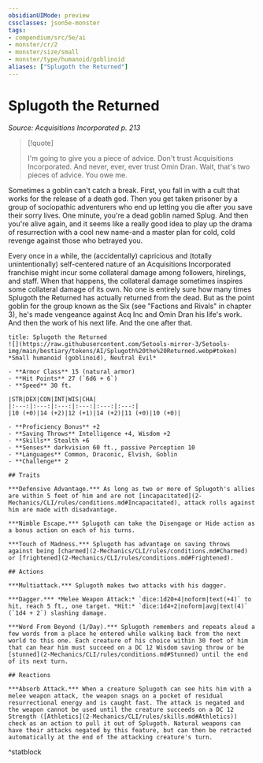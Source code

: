 ```yaml
---
obsidianUIMode: preview
cssclasses: json5e-monster
tags:
- compendium/src/5e/ai
- monster/cr/2
- monster/size/small
- monster/type/humanoid/goblinoid
aliases: ["Splugoth the Returned"]
---
```

# Splugoth the Returned
*Source: Acquisitions Incorporated p. 213*  

> [!quote]  
> 
> I'm going to give you a piece of advice. Don't trust Acquisitions Incorporated. And never, ever, ever trust Omin Dran. Wait, that's two pieces of advice. You owe me.

Sometimes a goblin can't catch a break. First, you fall in with a cult that works for the release of a death god. Then you get taken prisoner by a group of sociopathic adventurers who end up letting you die after you save their sorry lives. One minute, you're a dead goblin named Splug. And then you're alive again, and it seems like a really good idea to play up the drama of resurrection with a cool new name-and a master plan for cold, cold revenge against those who betrayed you.

Every once in a while, the (accidentally) capricious and (totally unintentionally) self-centered nature of an Acquisitions Incorporated franchise might incur some collateral damage among followers, hirelings, and staff. When that happens, the collateral damage sometimes inspires some collateral damage of its own. No one is entirely sure how many times Splugoth the Returned has actually returned from the dead. But as the point goblin for the group known as the Six (see "Factions and Rivals" in chapter 3), he's made vengeance against Acq Inc and Omin Dran his life's work. And then the work of his next life. And the one after that.

```ad-statblock
title: Splugoth the Returned
![](https://raw.githubusercontent.com/5etools-mirror-3/5etools-img/main/bestiary/tokens/AI/Splugoth%20the%20Returned.webp#token)
*Small humanoid (goblinoid), Neutral Evil*

- **Armor Class** 15 (natural armor)
- **Hit Points** 27 (`6d6 + 6`)
- **Speed** 30 ft.

|STR|DEX|CON|INT|WIS|CHA|
|:---:|:---:|:---:|:---:|:---:|:---:|
|10 (+0)|14 (+2)|12 (+1)|14 (+2)|11 (+0)|10 (+0)|

- **Proficiency Bonus** +2
- **Saving Throws** Intelligence +4, Wisdom +2
- **Skills** Stealth +6
- **Senses** darkvision 60 ft., passive Perception 10
- **Languages** Common, Draconic, Elvish, Goblin
- **Challenge** 2

## Traits

***Defensive Advantage.*** As long as two or more of Splugoth's allies are within 5 feet of him and are not [incapacitated](2-Mechanics/CLI/rules/conditions.md#Incapacitated), attack rolls against him are made with disadvantage.

***Nimble Escape.*** Splugoth can take the Disengage or Hide action as a bonus action on each of his turns.

***Touch of Madness.*** Splugoth has advantage on saving throws against being [charmed](2-Mechanics/CLI/rules/conditions.md#Charmed) or [frightened](2-Mechanics/CLI/rules/conditions.md#Frightened).

## Actions

***Multiattack.*** Splugoth makes two attacks with his dagger.

***Dagger.*** *Melee Weapon Attack:* `dice:1d20+4|noform|text(+4)` to hit, reach 5 ft., one target. *Hit:* `dice:1d4+2|noform|avg|text(4)` (`1d4 + 2`) slashing damage.

***Word From Beyond (1/Day).*** Splugoth remembers and repeats aloud a few words from a place he entered while walking back from the next world to this one. Each creature of his choice within 30 feet of him that can hear him must succeed on a DC 12 Wisdom saving throw or be [stunned](2-Mechanics/CLI/rules/conditions.md#Stunned) until the end of its next turn.

## Reactions

***Absorb Attack.*** When a creature Splugoth can see hits him with a melee weapon attack, the weapon snags on a pocket of residual resurrectional energy and is caught fast. The attack is negated and the weapon cannot be used until the creature succeeds on a DC 12 Strength ([Athletics](2-Mechanics/CLI/rules/skills.md#Athletics)) check as an action to pull it out of Splugoth. Natural weapons can have their attacks negated by this feature, but can then be retracted automatically at the end of the attacking creature's turn.
```
^statblock